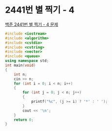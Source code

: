 # 2441번 별 찍기 - 4

[백준 2441번 별 찍기 - 4 문제](https://www.acmicpc.net/problem/2441)

```c++
#include <iostream>
#include <algorithm>
#include <cstdio>
#include <cstring>
#include <vector>
#include <queue>
using namespace std;
int main(void)
{
    int n;
    cin >> n;
    for (int i = 0; i < n; i++)
    {
        for (int j = 0; j < n; j++)
        {
            printf("%c", (j >= i) ? '*' : ' ');
        }
        cout << '\n';
    }
    return 0;
}

```

